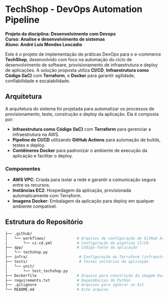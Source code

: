 # TechShop - DevOps Automation Pipeline
**Projeto da disciplina: Desenvolvimento com Devops** \
**Curso: Analise e desenvolvimento de sistemas** \
**Aluno: André Luís Mendes Leocádio** 

Este é o projeto de implementação de práticas DevOps para o e-commerce **TechShop**, desenvolvido com foco na automação do ciclo de desenvolvimento de software, provisionamento de infraestrutura e deploy de aplicações. A solução proposta utiliza **CI/CD**, **Infraestrutura como Código (IaC)** com **Terraform**, e **Docker** para garantir agilidade, confiabilidade e escalabilidade.

## Arquitetura

A arquitetura do sistema foi projetada para automatizar os processos de provisionamento, teste, construção e deploy da aplicação. Ela é composta por:

- **Infraestrutura como Código (IaC)** com **Terraform** para gerenciar a infraestrutura na AWS.
- **Pipeline de CI/CD** utilizando **GitHub Actions** para automação de builds, testes e deploy.
- **Contêineres Docker** para padronizar o ambiente de execução da aplicação e facilitar o deploy.

### Componentes

- **AWS VPC**: Criada para isolar a rede e garantir a comunicação segura entre os recursos.
- **Instâncias EC2**: Hospedagem da aplicação, provisionada automaticamente com Terraform.
- **Imagens Docker**: Embalagem da aplicação para deploy em qualquer ambiente compatível.

## Estrutura do Repositório

```bash
├── .github/
│   └── workflows/              # Arquivos de configuração do GitHub Actions
│       └── ci-cd.yml           # Configuração do pipeline CI/CD
├── app/                        # Código-fonte da aplicação
│   └── techshop.py
├── infra/                       # Configuração do Terraform (infraestrutura)
├── tests/                       # Testes unitários da aplicação
│   └── unit/
│       └── test_techshop.py
├── Dockerfile                  # Arquivo para construção da imagem Docker
├── requirements.txt            # Dependências do Python
├── .gitignore                  # Arquivos para ignorar no Git
└── README.md                   # Este arquivo

